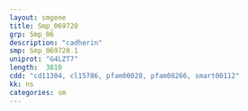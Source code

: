```yaml
---
layout: smgene
title: Smp_069720
grp: Smp_06
description: "cadherin"
smp: Smp_069720.1
uniprot: "G4LZT7"
length:  3810
cdd: "cd11304, cl15786, pfam00028, pfam08266, smart00112"
kk: ns
categories: sm
---
```

